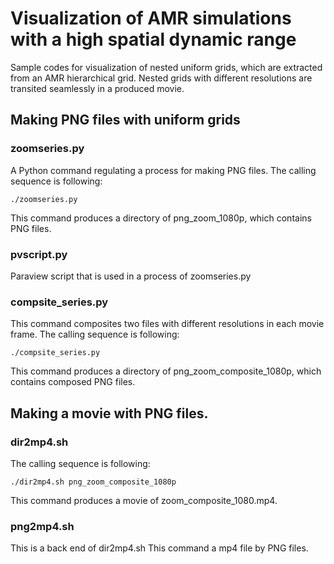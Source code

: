 # Visualization of AMR simulations with a high spatial dynamic range
Sample codes for visualization of nested uniform grids, which are extracted from an AMR hierarchical grid. 
Nested grids with different resolutions are transited seamlessly in a produced movie. 

## Making PNG files with uniform grids
### zoomseries.py
A Python command regulating a process for making PNG files. The calling sequence is following:

    ./zoomseries.py

This command produces a directory of png_zoom_1080p, which contains PNG files.

### pvscript.py
Paraview script that is used in a process of zoomseries.py

### compsite_series.py
This command composites two files with different resolutions in each movie frame. The calling sequence is following:

    ./compsite_series.py

This command produces a directory of png_zoom_composite_1080p, which contains composed PNG files.

## Making a movie with PNG files.
### dir2mp4.sh

The calling sequence is following:

    ./dir2mp4.sh png_zoom_composite_1080p
    
This command produces a movie of zoom_composite_1080.mp4.

### png2mp4.sh

This is a back end of dir2mp4.sh This command a mp4 file by PNG files.

  
